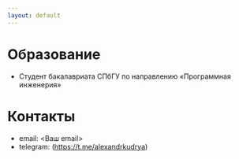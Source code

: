 ```yaml
---
layout: default
---
```


# Образование
- Студент бакалавриата СПбГУ по направлению «Программная инженерия»

# Контакты
- email: <Ваш email>
- telegram: (https://t.me/alexandrkudrya)

